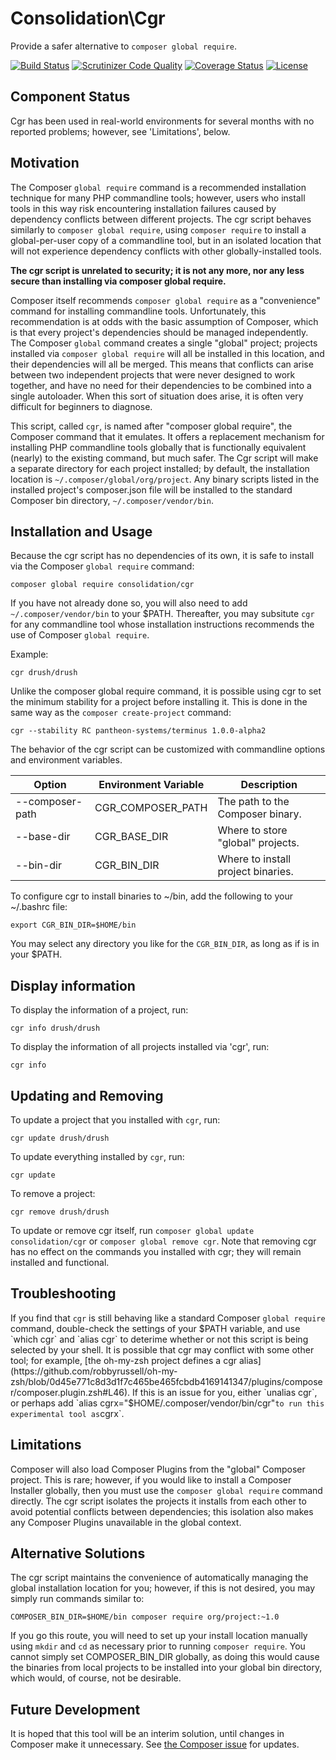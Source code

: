 # Consolidation\Cgr

Provide a safer alternative to `composer global require`.

[![Build Status](https://travis-ci.org/consolidation/cgr.svg?branch=master)](https://travis-ci.org/consolidation/cgr) [![Scrutinizer Code Quality](https://scrutinizer-ci.com/g/consolidation/cgr/badges/quality-score.png?b=master)](https://scrutinizer-ci.com/g/consolidation/cgr/?branch=master) [![Coverage Status](https://coveralls.io/repos/github/consolidation/cgr/badge.svg?branch=master)](https://coveralls.io/github/consolidation/cgr?branch=master) [![License](https://poser.pugx.org/consolidation/cgr/license)](https://packagist.org/packages/consolidation/cgr)

## Component Status

Cgr has been used in real-world environments for several months with no reported problems; however, see 'Limitations', below.

## Motivation

The Composer `global require` command is a recommended installation technique for many PHP commandline tools; however, users who install tools in this way risk encountering installation failures caused by dependency conflicts between different projects. The cgr script behaves similarly to `composer global require`, using `composer require` to install a global-per-user copy of a commandline tool, but in an isolated location that will not experience dependency conflicts with other globally-installed tools.

**The cgr script is unrelated to security; it is not any more, nor any less secure than installing via composer global require.** 

Composer itself recommends `composer global require` as a "convenience" command for installing commandline tools.  Unfortunately, this recommendation is at odds with the basic assumption of Composer, which is that every project's dependencies should be managed independently.  The Composer `global` command creates a single "global" project; projects installed via `composer global require` will all be installed in this location, and their dependencies will all be merged.  This means that conflicts can arise between two independent projects that were never designed to work together, and have no need for their dependencies to be combined into a single autoloader.  When this sort of situation does arise, it is often very difficult for beginners to diagnose.

This script, called `cgr`, is named after "composer global require", the Composer command that it emulates.  It offers a replacement mechanism for installing PHP commandline tools globally that is functionally equivalent (nearly) to the existing command, but much safer.  The Cgr script will make a separate directory for each project installed; by default, the installation location is `~/.composer/global/org/project`.  Any binary scripts listed in the installed project's composer.json file will be installed to the standard Composer bin directory, `~/.composer/vendor/bin`.

## Installation and Usage

Because the cgr script has no dependencies of its own, it is safe to install via the Composer `global require` command:

`composer global require consolidation/cgr`

If you have not already done so, you will also need to add `~/.composer/vendor/bin` to your $PATH.  Thereafter, you may subsitute `cgr` for any commandline tool whose installation instructions recommends the use of Composer `global require`.

Example:

`cgr drush/drush`

Unlike the composer global require command, it is possible using cgr to set the minimum stability for a project before installing it.  This is done in the same way as the `composer create-project` command:

`cgr --stability RC pantheon-systems/terminus 1.0.0-alpha2`

The behavior of the cgr script can be customized with commandline options and environment variables.

Option           | Environment Variable | Description
-----------------|----------------------|-----------------------------------
--composer-path  | CGR_COMPOSER_PATH    | The path to the Composer binary.
--base-dir       | CGR_BASE_DIR         | Where to store "global" projects.
--bin-dir        | CGR_BIN_DIR          | Where to install project binaries.

To configure cgr to install binaries to ~/bin, add the following to your ~/.bashrc file:

`export CGR_BIN_DIR=$HOME/bin`

You may select any directory you like for the `CGR_BIN_DIR`, as long as if is in your $PATH.

## Display information

To display the information of a project, run:

`cgr info drush/drush`

To display the information of all projects installed via 'cgr', run:

`cgr info`

## Updating and Removing

To update a project that you installed with `cgr`, run:

`cgr update drush/drush`

To update everything installed by `cgr`, run:

`cgr update`

To remove a project:

`cgr remove drush/drush`

To update or remove cgr itself, run `composer global update consolidation/cgr` or `composer global remove cgr`.  Note that removing cgr has no effect on the commands you installed with cgr; they will remain installed and functional.

## Troubleshooting

If you find that `cgr` is still behaving like a standard Composer `global require` command, double-check the settings of your $PATH variable, and use `which cgr` and `alias cgr` to deterime whether or not this script is being selected by your shell. It is possible that cgr may conflict with some other tool; for example, [the oh-my-zsh project defines a cgr alias](https://github.com/robbyrussell/oh-my-zsh/blob/0d45e771c8d3d1f7c465be465fcbdb4169141347/plugins/composer/composer.plugin.zsh#L46). If this is an issue for you, either `unalias cgr`, or perhaps add `alias cgrx="$HOME/.composer/vendor/bin/cgr"` to run this experimental tool as `cgrx`.

## Limitations

Composer will also load Composer Plugins from the "global" Composer project. This is rare; however, if you would like to install a Composer Installer globally, then you must use the `composer global require` command directly. The cgr script isolates the projects it installs from each other to avoid potential conflicts between dependencies; this isolation also makes any Composer Plugins unavailable in the global context.

## Alternative Solutions

The cgr script maintains the convenience of automatically managing the global installation location for you; however, if this is not desired, you may simply run commands similar to:

`COMPOSER_BIN_DIR=$HOME/bin composer require org/project:~1.0`

If you go this route, you will need to set up your install location manually using `mkdir` and `cd` as necessary prior to running `composer require`. You cannot simply set COMPOSER_BIN_DIR globally, as doing this would cause the binaries from local projects to be installed into your global bin directory, which would, of course, not be desirable.

## Future Development

It is hoped that this tool will be an interim solution, until changes in Composer make it unnecessary.  See [the Composer issue](https://github.com/composer/composer/issues/5390#issuecomment-224011226) for updates.
